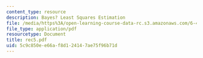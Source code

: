 ```yaml
---
content_type: resource
description: Bayes? Least Squares Estimation
file: /media/https%3A/open-learning-course-data-rc.s3.amazonaws.com/6-432-stochastic-processes-detection-and-estimation-spring-2004/5c9c850ee66af8d124147ae75f96b71d_rec5.pdf
file_type: application/pdf
resourcetype: Document
title: rec5.pdf
uid: 5c9c850e-e66a-f8d1-2414-7ae75f96b71d
---
```

